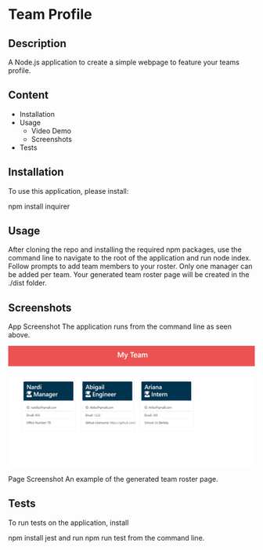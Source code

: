 # Team Profile

## Description

A Node.js application to create a simple webpage to feature your teams profile.

## Content

* Installation
* Usage
    * Video Demo
    * Screenshots
* Tests

## Installation

To use this application, please install:

npm install inquirer

## Usage


After cloning the repo and installing the required npm packages, use the command line to navigate to the root of the application and run node index. Follow prompts to add team members to your roster. Only one manager can be added per team. Your generated team roster page will be created in the ./dist folder.


## Screenshots
App Screenshot The application runs from the command line as seen above.

![ScreenShot](/ScreenShot.png)

Page Screenshot An example of the generated team roster page.

## Tests
To run tests on the application, install

npm install jest
and run npm run test from the command line.
